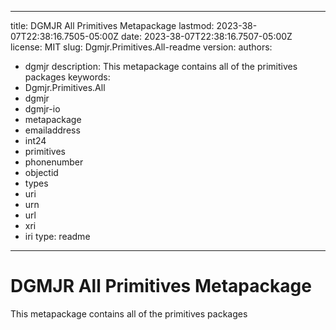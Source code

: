 ---

title: DGMJR All Primitives Metapackage
lastmod: 2023-38-07T22:38:16.7505-05:00Z
date: 2023-38-07T22:38:16.7507-05:00Z
license: MIT
slug: Dgmjr.Primitives.All-readme
version:
authors:
- dgmjr
description: This metapackage contains all of the primitives packages
keywords:
- Dgmjr.Primitives.All
- dgmjr
- dgmjr-io
- metapackage
- emailaddress
- int24
- primitives
- phonenumber
- objectid
- types
- uri
- urn
- url
- xri
- iri
type: readme
------------

# DGMJR All Primitives Metapackage

This metapackage contains all of the primitives packages
